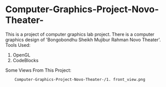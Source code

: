 # Computer-Graphics-Project-Novo-Theater-
This is a project of computer graphics lab project. There is a computer graphics design of 'Bongobondhu Sheikh Mujibur Rahman Novo Theater'.
Tools Used:
1) OpenGL
2) CodeBlocks

Some Views From This Project:

        Computer-Graphics-Project-Novo-Theater-/1. front_view.png
        
      
